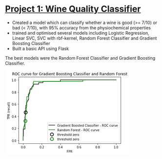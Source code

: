 # [Project 1: Wine Quality Classifier](https://github.com/Luk390/wine_project)

* Created a model which can classify whether a wine is good (>= 7/10) or bad (< 7/10), with 95% accuracy from the physiochemical properties
* trained and optimised several models including Logistic Regression, Linear SVC, SVC with rbf-kernel, Random Forest Classifier and Gradient Boosting Classifier
* Built a basic API using Flask

The best models were the Random Forest Classifier and Gradient Boosting Classifier.

[![alt text](images/roc_curve.png "Roc Curve")](https://github.com/Luk390/wine_project)

